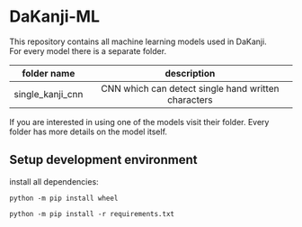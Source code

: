 # DaKanji-ML
This repository contains all machine learning models used in DaKanji. <br/>
For every model there is a separate folder.

|      folder name |                     description                     |
| :--------------: | :-------------------------------------------------: |
| single_kanji_cnn | CNN which can detect single hand written characters |

If you are interested in using one of the models visit their folder.
Every folder has more details on the model itself.

## Setup development environment
install all dependencies:
```
python -m pip install wheel
```
```
python -m pip install -r requirements.txt
```


